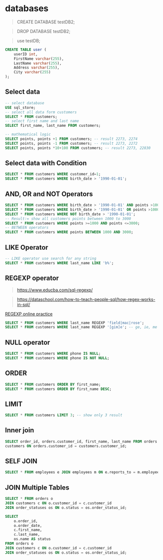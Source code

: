 # databases

> CREATE DATABASE testDB2;

> DROP DATABASE testDB2;

> use testDB;

```sql
CREATE TABLE user (
    userID int,
    FirstName varchar(255),
    LastName varchar(255),
    Address varchar(255),
    City varchar(255)
);
```

## Select data

```sql
-- select database
USE sql_store;
-- select all data form customers
SELECT * FROM customers;
-- select first name and last name
SELECT first_name, last_name FROM customers;

-- mathematical logic
SELECT points, points +1 FROM customers; -- result 2273, 2274
SELECT points, points -1 FROM customers; -- result 2273, 2272
SELECT points, points *10+100 FROM customers; -- result 2273, 22830
```

## Select data with Condition

```sql
SELECT * FROM customers WHERE customer_id=1;
SELECT * FROM customers WHERE birth_date > '1990-01-01';
```

## AND, OR and NOT Operators

```sql
SELECT * FROM customers WHERE birth_date > '1990-01-01' AND points >1000;
SELECT * FROM customers WHERE birth_date > '1990-01-01' OR points >1000;
SELECT * FROM customers WHERE NOT birth_date > '1990-01-01';
-- Result:= show all customers points between 1000 to 3000
SELECT * FROM customers WHERE points >=1000 AND points <=3000;
-- BETWEEN operators
SELECT * FROM customers WHERE points BETWEEN 1000 AND 3000;
```

## LIKE Operator

```sql
-- LIKE operator use search for any string
SELECT * FROM customers WHERE last_name LIKE 'b%';
```

## REGEXP operator

> https://www.educba.com/sql-regexp/

> https://dataschool.com/how-to-teach-people-sql/how-regex-works-in-sql/

[REGEXP online practice](https://regex101.com/)

```sql
SELECT * FROM customers WHERE last_name REGEXP 'field|mac|rose';
SELECT * FROM customers WHERE last_name REGEXP '[gim]e'; -- ge, ie, me
```

## NULL operator

```sql
SELECT * FROM customers WHERE phone IS NULL;
SELECT * FROM customers WHERE phone IS NOT NULL;
```

## ORDER

```sql
SELECT * FROM customers ORDER BY first_name;
SELECT * FROM customers ORDER BY first_name DESC;
```

## LIMIT

```sql
SELECT * FROM customers LIMIT 3; -- show only 3 result

```

## Inner join

```sql
SELECT order_id, orders.customer_id, first_name, last_name FROM orders JOIN
customers ON orders.customer_id = customers.customer_id;
```

## SELF JOIN

```sql
SELECT * FROM employees e JOIN employees m ON e.reports_to = m.employee_id;
```

## JOIN Multiple Tables

```sql
SELECT * FROM orders o
JOIN customers c ON o.customer_id = c.customer_id
JOIN order_statuses os ON o.status = os.order_status_id;
```

```sql
SELECT
	o.order_id,
    o.order_date,
    c.first_name,
    c.last_name,
    os.name AS status
FROM orders o
JOIN customers c ON o.customer_id = c.customer_id
JOIN order_statuses os ON o.status = os.order_status_id;
```
